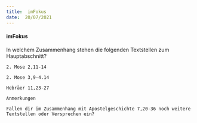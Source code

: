```yaml
---
title:  imFokus
date:  20/07/2021
---
```


#### imFokus

In welchem Zusammenhang stehen die folgenden Textstellen zum Hauptabschnitt?

`2. Mose 2,11-14`

`2. Mose 3,9-4.14`

`Hebräer 11,23-27`

`Anmerkungen`

`Fallen dir im Zusammenhang mit Apostelgeschichte 7,20-36 noch weitere Textstellen oder Versprechen ein?`
